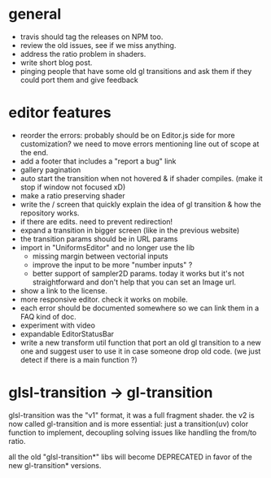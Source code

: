 # general

- travis should tag the releases on NPM too.
- review the old issues, see if we miss anything.
- address the ratio problem in shaders.
- write short blog post.
- pinging people that have some old gl transitions and ask them if they could port them and give feedback

# editor features

- reorder the errors: probably should be on Editor.js side for more customization? we need to move errors mentioning line out of scope at the end.
- add a footer that includes a "report a bug" link
- gallery pagination
- auto start the transition when not hovered & if shader compiles. (make it stop if window not focused xD)
- make a ratio preserving shader
- write the / screen that quickly explain the idea of gl transition & how the repository works.
- if there are edits. need to prevent redirection!
- expand a transition in bigger screen (like in the previous website)
- the transition params should be in URL params
- import in "UniformsEditor" and no longer use the lib
  - missing margin between vectorial inputs
  - improve the input to be more "number inputs" ?
  - better support of sampler2D params. today it works but it's not straightforward and don't help that you can set an Image url.
- show a link to the license.
- more responsive editor. check it works on mobile.
- each error should be documented somewhere so we can link them in a FAQ kind of doc.
- experiment with video
- expandable EditorStatusBar
- write a new transform util function that port an old gl transition to a new one and suggest user to use it in case someone drop old code. (we just detect if there is a main function ?)

# glsl-transition -> gl-transition

glsl-transition was the "v1" format, it was a full fragment shader. the v2 is now called gl-transition and is more essential: just a transition(uv) color function to implement, decoupling solving issues like handling the from/to ratio.

all the old "glsl-transition*" libs will become DEPRECATED in favor of the new gl-transition* versions.
